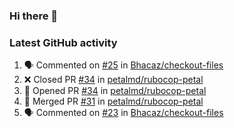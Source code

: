 ### Hi there 👋


### Latest GitHub activity
<!--START_SECTION:activity-->
1. 🗣 Commented on [#25](https://github.com/Bhacaz/checkout-files/issues/25) in [Bhacaz/checkout-files](https://github.com/Bhacaz/checkout-files)
2. ❌ Closed PR [#34](https://github.com/petalmd/rubocop-petal/pull/34) in [petalmd/rubocop-petal](https://github.com/petalmd/rubocop-petal)
3. 💪 Opened PR [#34](https://github.com/petalmd/rubocop-petal/pull/34) in [petalmd/rubocop-petal](https://github.com/petalmd/rubocop-petal)
4. 🎉 Merged PR [#31](https://github.com/petalmd/rubocop-petal/pull/31) in [petalmd/rubocop-petal](https://github.com/petalmd/rubocop-petal)
5. 🗣 Commented on [#23](https://github.com/Bhacaz/checkout-files/issues/23) in [Bhacaz/checkout-files](https://github.com/Bhacaz/checkout-files)
<!--END_SECTION:activity-->

<!--
**Bhacaz/bhacaz** is a ✨ _special_ ✨ repository because its `README.md` (this file) appears on your GitHub profile.

Here are some ideas to get you started:

- 🔭 I’m currently working on ...
- 🌱 I’m currently learning ...
- 👯 I’m looking to collaborate on ...
- 🤔 I’m looking for help with ...
- 💬 Ask me about ...
- 📫 How to reach me: ...
- 😄 Pronouns: ...
- ⚡ Fun fact: ...
-->
